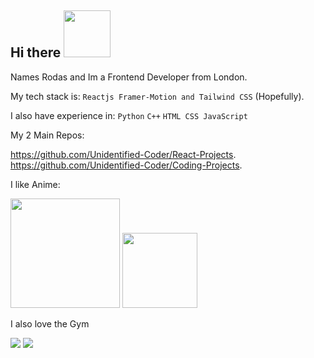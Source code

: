## Hi there <img src="https://github.com/user-attachments/assets/20275d80-5eda-4e92-abb2-63ffae1c268e" width="75"/>

Names Rodas and Im a Frontend Developer from London.

My tech stack is: `Reactjs Framer-Motion and Tailwind CSS` (Hopefully).

I also have experience in:
`Python` 
`C++`
`HTML CSS JavaScript`

My 2 Main Repos:

https://github.com/Unidentified-Coder/React-Projects.
https://github.com/Unidentified-Coder/Coding-Projects.

I like Anime:

<img src = "https://github.com/user-attachments/assets/7a9a6c3e-4343-4235-998b-2d1bb27dcb59" width="175"/>
<img src = "https://github.com/user-attachments/assets/b10b681d-5346-4d1f-b01c-178ef7a89d90" width="120"/>

I also love the Gym

<img src = "https://github.com/user-attachments/assets/0a440d6a-6f71-4abe-8351-9509e2a74aad" />
<img src = "https://github.com/user-attachments/assets/39838e16-0bc8-4f6a-ad0b-b03329ff7ad4" />



